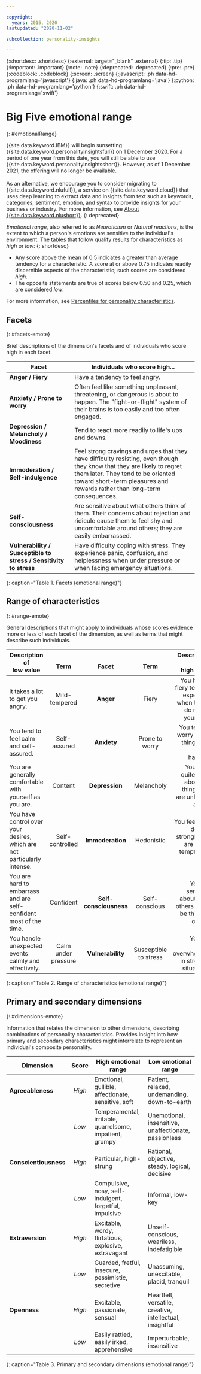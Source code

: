 ```yaml
---

copyright:
  years: 2015, 2020
lastupdated: "2020-11-02"

subcollection: personality-insights

---
```


{:shortdesc: .shortdesc}
{:external: target="_blank" .external}
{:tip: .tip}
{:important: .important}
{:note: .note}
{:deprecated: .deprecated}
{:pre: .pre}
{:codeblock: .codeblock}
{:screen: .screen}
{:javascript: .ph data-hd-programlang='javascript'}
{:java: .ph data-hd-programlang='java'}
{:python: .ph data-hd-programlang='python'}
{:swift: .ph data-hd-programlang='swift'}

# Big Five emotional range
{: #emotionalRange}

{{site.data.keyword.IBM}} will begin sunsetting {{site.data.keyword.personalityinsightsfull}} on 1 December 2020. For a period of one year from this date, you will still be able to use {{site.data.keyword.personalityinsightsshort}}. However, as of 1 December 2021, the offering will no longer be available.<br/><br/>As an alternative, we encourage you to consider migrating to {{site.data.keyword.nlufull}}, a service on {{site.data.keyword.cloud}} that uses deep learning to extract data and insights from text such as keywords, categories, sentiment, emotion, and syntax to provide insights for your business or industry. For more information, see [About {{site.data.keyword.nlushort}}](https://cloud.ibm.com/docs/natural-language-understanding?topic=natural-language-understanding-about).
{: deprecated}

*Emotional range*, also referred to as *Neuroticism* or *Natural reactions*, is the extent to which a person's emotions are sensitive to the individual's environment.  The tables that follow qualify results for characteristics as *high* or *low*:
{: shortdesc}

-   Any score above the mean of 0.5 indicates a greater than average tendency for a characteristic. A score at or above 0.75 indicates readily discernible aspects of the characteristic; such scores are considered *high*.
-   The opposite statements are true of scores below 0.50 and 0.25, which are considered *low*.

For more information, see [Percentiles for personality characteristics](/docs/personality-insights?topic=personality-insights-numeric#percentiles).

## Facets
{: #facets-emote}

Brief descriptions of the dimension's facets and of individuals who score high in each facet.

| Facet | Individuals who score high... |
|-------|-------------------------------|
| **Anger / Fiery** | Have a tendency to feel angry. |
| **Anxiety / Prone to worry** | Often feel like something unpleasant, threatening, or dangerous is about to happen. The "fight-or-flight" system of their brains is too easily and too often engaged. |
| **Depression / Melancholy / Moodiness** | Tend to react more readily to life's ups and downs. |
| **Immoderation / Self-indulgence** | Feel strong cravings and urges that they have difficulty resisting, even though they know that they are likely to regret them later. They tend to be oriented toward short-term pleasures and rewards rather than long-term consequences. |
| **Self-consciousness** | Are sensitive about what others think of them. Their concerns about rejection and ridicule cause them to feel shy and uncomfortable around others; they are easily embarrassed. |
| **Vulnerability / Susceptible to stress / Sensitivity to stress** | Have difficulty coping with stress. They experience panic, confusion, and helplessness when under pressure or when facing emergency situations. |
{: caption="Table 1. Facets (emotional range)"}

## Range of characteristics
{: #range-emote}

General descriptions that might apply to individuals whose scores evidence more or less of each facet of the dimension, as well as terms that might describe such individuals.

| Description of<br/>low value | <br/>Term | <br/>Facet | <br/>Term | Description of<br/>high value |
|------------------------------|:---------:|:----------:|:---------:|------------------------------:|
| It takes a lot to get you angry. | Mild-tempered | **Anger** | Fiery | You have a fiery temper, especially when things do not go your way. |
| You tend to feel calm and self-assured. | Self-assured | **Anxiety** | Prone to worry | You tend to worry about things that might happen. |
| You are generally comfortable with yourself as you are. | Content | **Depression** | Melancholy | You think quite often about the things you are unhappy about. |
| You have control over your desires, which are not particularly intense. | Self-controlled | **Immoderation** | Hedonistic | You feel your desires strongly and are easily tempted by them. |
| You are hard to embarrass and are self-confident most of the time. | Confident | **Self-consciousness** | Self-conscious | You are sensitive about what others might be thinking of you. |
| You handle unexpected events calmly and effectively. | Calm under pressure | **Vulnerability** | Susceptible to stress | You are easily overwhelmed in stressful situations. |
{: caption="Table 2. Range of characteristics (emotional range)"}

## Primary and secondary dimensions
{: #dimensions-emote}

Information that relates the dimension to other dimensions, describing combinations of personality characteristics. Provides insight into how primary and secondary characteristics might interrelate to represent an individual's composite personality.

| Dimension | Score | High emotional range | Low emotional range |
|-----------|:-----:|----------------------|---------------------|
| **Agreeableness** | *High* | Emotional, gullible, affectionate, sensitive, soft | Patient, relaxed, undemanding, down-to-earth |
|  | *Low* | Temperamental, irritable, quarrelsome, impatient, grumpy | Unemotional, insensitive, unaffectionate, passionless |
| **Conscientiousness** | *High* | Particular, high-strung | Rational, objective, steady, logical, decisive |
|  | *Low* | Compulsive, nosy, self-indulgent, forgetful, impulsive | Informal, low-key |
| **Extraversion** | *High* | Excitable, wordy, flirtatious, explosive, extravagant | Unself-conscious, weariless, indefatigible |
|  | *Low* | Guarded, fretful, insecure, pessimistic, secretive | Unassuming, unexcitable, placid, tranquil |
| **Openness** | *High* | Excitable, passionate, sensual | Heartfelt, versatile, creative, intellectual, insightful |
|  | *Low* | Easily rattled, easily irked, apprehensive | Imperturbable, insensitive |
{: caption="Table 3. Primary and secondary dimensions (emotional range)"}
